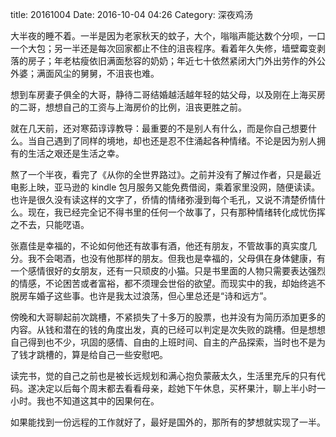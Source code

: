 title: 20161004
Date: 2016-10-04 04:26
Category: 深夜鸡汤

大半夜的睡不着。一半是因为老家秋天的蚊子，大个，嗡嗡声能达数个分呗，一口一个大包；另一半还是每次回家都止不住的沮丧程序。看着年久失修，墙壁霉变剥落的房子；年老枯瘦依旧满面愁容的奶奶；年近七十依然紧闭大门外出劳作的外公外婆；满面风尘的舅舅，不沮丧也难。  

想到车房妻子俱全的大哥，静待二哥结婚越活越年轻的姑父母，以及刚在上海买房的二哥，想想自己的工资与上海房价的比例，沮丧更胜之前。  

就在几天前，还对寒茹谆谆教导：最重要的不是别人有什么，而是你自己想要什么。当自己遇到了同样的境地，却也还是忍不住涌起各种情绪。不论是因为别人拥有的生活之艰还是生活之幸。  

熬了一个半夜，看完了《从你的全世界路过》。之前并没有了解过作者，只是最近电影上映，亚马逊的 kindle 包月服务又能免费借阅，乘着家里没网，随便读读。也许是很久没有读这样的文字了，侨情的情绪弥漫到每个毛孔，又说不清楚侨情什么。现在，我已经完全记不得书里的任何一个故事了，只有那种情绪转化成忧伤挥之不去，只能呓语。

张嘉佳是幸福的，不论如何他还有故事有酒，他还有朋友，不管故事的真实度几分。我不会喝酒，也没有他那样的朋友。但我也是幸福的，父母俱在身体健康，有一个感情很好的女朋友，还有一只顽皮的小猫。只是书里面的人物只需要表达强烈的情感，不论困苦或者富裕，都不须理会世俗的欲望。而现实中的我，却始终逃不脱房车婚子这些事。也许是我太过浪荡，但心里总还是“诗和远方”。

傍晚和大哥聊起前次跳槽，不紧损失了十多万的股票，也并没有为简历添加更多的内容。从钱和潜在的钱的角度出发，真的已经可以判定是次失败的跳槽。但是想想自己得到也不少，巩固的感情、自由的上班时间、自主的产品探索，当时也不是为了钱才跳槽的，算是给自己一些安慰吧。

读完书，觉的自己之前也是被长远规划和满心抱负蒙蔽太久，生活里充斥的只有代码。遂决定以后每个周末都去看看母亲，趁她下午休息，买杯果汁，聊上半小时一小时。我也不知道这其中的因果何在。  

如果能找到一份远程的工作就好了，最好是国外的，那所有的梦想就实现了一半。


